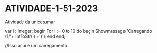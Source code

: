# ATIVIDADE-1-51-2023
Atividade da unicesumar

var i : Integer;
begin
   For i := 0 to 10 do
   begin
      Showmessage('Carregando (1/'+ IntToStr(i) +')');
   end
end;

//Isso aqui é um carregamento
